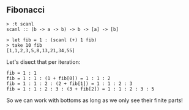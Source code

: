 ##  Fibonacci

    > :t scanl
    scanl :: (b -> a -> b) -> b -> [a] -> [b]

    > let fib = 1 : (scanl (+) 1 fib)
    > take 10 fib
    [1,1,2,3,5,8,13,21,34,55]

Let's disect that per iteration:

    fib = 1 : 1
    fib = 1 : 1 : (1 + fib[0]) = 1 : 1 : 2
    fib = 1 : 1 : 2 : (2 + fib[1]) = 1 : 1 : 2 : 3
    fib = 1 : 1 : 2 : 3 : (3 + fib[2]) = 1 : 1 : 2 : 3 : 5

So we can work with bottoms as long as we only see their finite parts!
